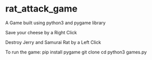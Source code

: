 # rat_attack_game
A Game built using python3 and pygame library

Save your cheese by a Right Click



Destroy Jerry and Samurai Rat by a Left Click

To run the game:
  pip install pygame
  git clone <this directory>
  cd <this directory>
  python3 games.py
